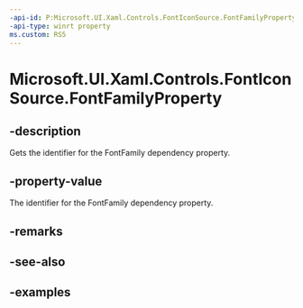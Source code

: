 ```yaml
---
-api-id: P:Microsoft.UI.Xaml.Controls.FontIconSource.FontFamilyProperty
-api-type: winrt property
ms.custom: RS5
---
```

<!-- Property syntax.
public DependencyProperty FontFamilyProperty { get; }
-->

# Microsoft.UI.Xaml.Controls.FontIconSource.FontFamilyProperty


## -description

Gets the identifier for the FontFamily dependency property.


## -property-value

The identifier for the FontFamily dependency property.


## -remarks


## -see-also


## -examples


